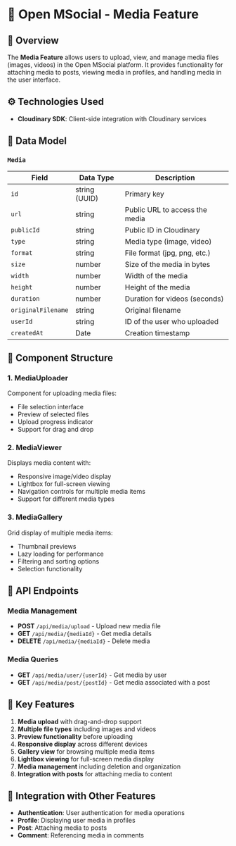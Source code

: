 # 💼️ Open MSocial - Media Feature

## 📌 Overview

The **Media Feature** allows users to upload, view, and manage media files (images, videos) in the Open MSocial platform. It provides functionality for attaching media to posts, viewing media in profiles, and handling media in the user interface.

## ⚙️ Technologies Used

- **Cloudinary SDK**: Client-side integration with Cloudinary services

## 🧩 Data Model

### `Media`
| Field             | Data Type    | Description                    |
|-------------------|--------------|--------------------------------|
| `id`              | string (UUID)| Primary key                    |
| `url`             | string       | Public URL to access the media |
| `publicId`        | string       | Public ID in Cloudinary        |
| `type`            | string       | Media type (image, video)      |
| `format`          | string       | File format (jpg, png, etc.)   |
| `size`            | number       | Size of the media in bytes     |
| `width`           | number       | Width of the media             |
| `height`          | number       | Height of the media            |
| `duration`        | number       | Duration for videos (seconds)  |
| `originalFilename`| string       | Original filename              |
| `userId`          | string       | ID of the user who uploaded    |
| `createdAt`       | Date         | Creation timestamp             |

## 🧩 Component Structure

### 1. MediaUploader
Component for uploading media files:
- File selection interface
- Preview of selected files
- Upload progress indicator
- Support for drag and drop

### 2. MediaViewer
Displays media content with:
- Responsive image/video display
- Lightbox for full-screen viewing
- Navigation controls for multiple media items
- Support for different media types

### 3. MediaGallery
Grid display of multiple media items:
- Thumbnail previews
- Lazy loading for performance
- Filtering and sorting options
- Selection functionality

## 📡 API Endpoints

### Media Management
- **POST** `/api/media/upload` - Upload new media file
- **GET** `/api/media/{mediaId}` - Get media details
- **DELETE** `/api/media/{mediaId}` - Delete media

### Media Queries
- **GET** `/api/media/user/{userId}` - Get media by user
- **GET** `/api/media/post/{postId}` - Get media associated with a post

## 🚀 Key Features

1. **Media upload** with drag-and-drop support
2. **Multiple file types** including images and videos
3. **Preview functionality** before uploading
4. **Responsive display** across different devices
5. **Gallery view** for browsing multiple media items
6. **Lightbox viewing** for full-screen media display
7. **Media management** including deletion and organization
8. **Integration with posts** for attaching media to content

## 🔄 Integration with Other Features

- **Authentication**: User authentication for media operations
- **Profile**: Displaying user media in profiles
- **Post**: Attaching media to posts
- **Comment**: Referencing media in comments